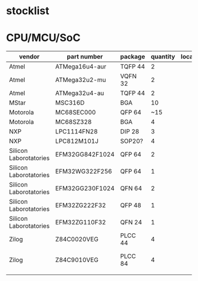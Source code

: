 # stocklist

# CPU/MCU/SoC

| vendor                 | part number     | package | quantity | location | notes       |
|------------------------|-----------------|---------|----------|----------|-------------|
| Atmel                  | ATMega16u4-aur  | TQFP 44 | 2        |          |             |
| Atmel                  | ATMega32u2-mu   | VQFN 32 | 2        |          |             |
| Atmel                  | ATMega32u4-au   | TQFP 44 | 2        |          |             |
| MStar                  | MSC316D         | BGA     | 10       |          |             |
| Motorola               | MC68SEC000      | QFP 64  | ~15      |          |             |
| Motorola               | MC68SZ328       | BGA     | 4        |          |             |
| NXP                    | LPC1114FN28     | DIP 28  | 3        |          |             |
| NXP                    | LPC812M101J     | SOP20?  | 4        |          |             |
| Silicon Laborotatories | EFM32GG842F1024 | QFP 64  | 2        |          |             |
| Silicon Laborotatories | EFM32WG322F256  | QFP 64  | 1        |          |             |
| Silicon Laborotatories | EFM32GG230F1024 | QFN 64  | 2        |          |             |
| Silicon Laborotatories | EFM32ZG222F32   | QFP 48  | 1        |          |             |
| Silicon Laborotatories | EFM32ZG110F32   | QFN 24  | 1        |          |             |
| Zilog                  | Z84C0020VEG     | PLCC 44 | 4        |          |             |
| Zilog                  | Z84C9010VEG     | PLCC 84 | 4        |          | Z80 IO chip |
|                        |                 |         |          |          |             |
